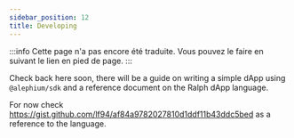 ```yaml
---
sidebar_position: 12
title: Developing
---
```

:::info
Cette page n'a pas encore été traduite. Vous pouvez le faire en suivant le lien en pied de page.
:::

Check back here soon, there will be a guide on writing a simple dApp using
`@alephium/sdk` and a reference document on the Ralph dApp language.

For now check https://gist.github.com/lf94/af84a9782027810d1ddf11b43ddc5bed as
a reference to the language.
